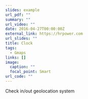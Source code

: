 ```yaml
---
slides: example
url_pdf: ""
summary: ""
url_video: ""
date: 2016-04-27T00:00:00Z
external_link: https://hrpower.com
url_slides: ""
title: Clock
tags:
  - Gmaps
links: []
image:
  caption: ""
  focal_point: Smart
url_code: ""
---
```

Check in/out geolocation system